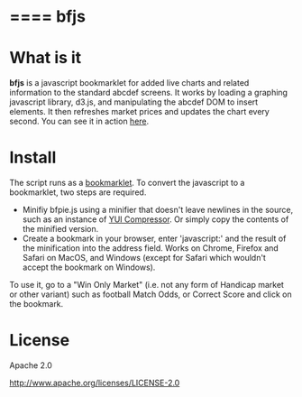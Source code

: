 ====
bfjs
====

What is it
==========

**bfjs** is a javascript bookmarklet for added live charts and related information to the 
standard abcdef screens.  It works by loading a graphing javascript library, d3.js, and 
manipulating the abcdef DOM to insert elements.  It then refreshes market prices and 
updates the chart every second.  You can see it in action [here](http://vimeo.com/60371282).

Install
=======

The script runs as a [bookmarklet](http://en.wikipedia.org/wiki/Bookmarklet).
To convert the javascript to a bookmarklet, two steps are required.
  * Minifiy bfpie.js using a minifier that doesn't leave newlines in the source, such as
an instance of  [YUI Compressor](http://refresh-sf.com/yui/).  Or simply copy the contents
of the minified version.
  * Create a bookmark in your browser, enter 'javascript:' and the result
of the minification into the address field.  Works on Chrome, Firefox and Safari on MacOS,
and Windows (except for Safari which wouldn't accept the bookmark on Windows).

To use it, go to a "Win Only Market" (i.e. not any form of Handicap market or other
variant) such as football Match Odds, or Correct Score and click on the bookmark.

License
=======

Apache 2.0

http://www.apache.org/licenses/LICENSE-2.0


